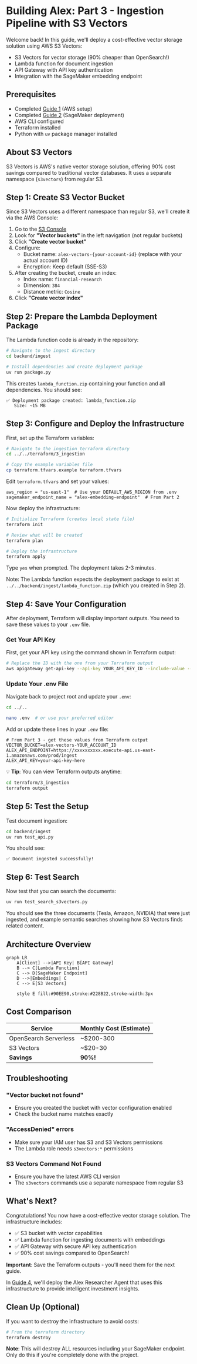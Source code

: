 # Building Alex: Part 3 - Ingestion Pipeline with S3 Vectors

Welcome back! In this guide, we'll deploy a cost-effective vector storage solution using AWS S3 Vectors:
- S3 Vectors for vector storage (90% cheaper than OpenSearch!)
- Lambda function for document ingestion  
- API Gateway with API key authentication
- Integration with the SageMaker embedding endpoint

## Prerequisites
- Completed [Guide 1](1_permissions.md) (AWS setup)
- Completed [Guide 2](2_sagemaker.md) (SageMaker deployment)
- AWS CLI configured
- Terraform installed
- Python with `uv` package manager installed

## About S3 Vectors

S3 Vectors is AWS's native vector storage solution, offering 90% cost savings compared to traditional vector databases. It uses a separate namespace (`s3vectors`) from regular S3.

## Step 1: Create S3 Vector Bucket

Since S3 Vectors uses a different namespace than regular S3, we'll create it via the AWS Console:

1. Go to the [S3 Console](https://console.aws.amazon.com/s3/)
2. Look for **"Vector buckets"** in the left navigation (not regular buckets)
3. Click **"Create vector bucket"**
4. Configure:
   - Bucket name: `alex-vectors-{your-account-id}` (replace with your actual account ID)
   - Encryption: Keep default (SSE-S3)
5. After creating the bucket, create an index:
   - Index name: `financial-research`
   - Dimension: `384`
   - Distance metric: `Cosine`
6. Click **"Create vector index"**

## Step 2: Prepare the Lambda Deployment Package

The Lambda function code is already in the repository:

```bash
# Navigate to the ingest directory
cd backend/ingest

# Install dependencies and create deployment package
uv run package.py
```

This creates `lambda_function.zip` containing your function and all dependencies. You should see:
```
✅ Deployment package created: lambda_function.zip
   Size: ~15 MB
```

## Step 3: Configure and Deploy the Infrastructure

First, set up the Terraform variables:

```bash
# Navigate to the ingestion terraform directory
cd ../../terraform/3_ingestion

# Copy the example variables file
cp terraform.tfvars.example terraform.tfvars
```

Edit `terraform.tfvars` and set your values:
```hcl
aws_region = "us-east-1"  # Use your DEFAULT_AWS_REGION from .env
sagemaker_endpoint_name = "alex-embedding-endpoint"  # From Part 2
```

Now deploy the infrastructure:

```bash
# Initialize Terraform (creates local state file)
terraform init

# Review what will be created
terraform plan

# Deploy the infrastructure
terraform apply
```

Type `yes` when prompted. The deployment takes 2-3 minutes.

Note: The Lambda function expects the deployment package to exist at `../../backend/ingest/lambda_function.zip` (which you created in Step 2).

## Step 4: Save Your Configuration

After deployment, Terraform will display important outputs. You need to save these values to your `.env` file.

### Get Your API Key

First, get your API key using the command shown in Terraform output:
```bash
# Replace the ID with the one from your Terraform output
aws apigateway get-api-key --api-key YOUR_API_KEY_ID --include-value --query 'value' --output text
```

### Update Your .env File

Navigate back to project root and update your `.env`:
```bash
cd ../..

nano .env  # or use your preferred editor
```

Add or update these lines in your `.env` file:
```
# From Part 3 - get these values from Terraform output
VECTOR_BUCKET=alex-vectors-YOUR_ACCOUNT_ID
ALEX_API_ENDPOINT=https://xxxxxxxxxx.execute-api.us-east-1.amazonaws.com/prod/ingest
ALEX_API_KEY=your-api-key-here
```

💡 **Tip**: You can view Terraform outputs anytime:
```bash
cd terraform/3_ingestion
terraform output
```

## Step 5: Test the Setup

Test document ingestion:

```bash
cd backend/ingest
uv run test_api.py
```

You should see:
```
✅ Document ingested successfully!
```

## Step 6: Test Search

Now test that you can search the documents:

```bash
uv run test_search_s3vectors.py
```

You should see the three documents (Tesla, Amazon, NVIDIA) that were just ingested, and example semantic searches showing how S3 Vectors finds related content.

## Architecture Overview

```mermaid
graph LR
    A[Client] -->|API Key| B[API Gateway]
    B --> C[Lambda Function]
    C --> D[SageMaker Endpoint]
    D -->|Embeddings| C
    C --> E[S3 Vectors]
    
    style E fill:#90EE90,stroke:#228B22,stroke-width:3px
```

## Cost Comparison

| Service | Monthly Cost (Estimate) |
|---------|------------------------|
| OpenSearch Serverless | ~$200-300 |
| S3 Vectors | ~$20-30 |
| **Savings** | **90%!** |

## Troubleshooting

### "Vector bucket not found"
- Ensure you created the bucket with vector configuration enabled
- Check the bucket name matches exactly

### "AccessDenied" errors
- Make sure your IAM user has S3 and S3 Vectors permissions
- The Lambda role needs `s3vectors:*` permissions

### S3 Vectors Command Not Found
- Ensure you have the latest AWS CLI version
- The `s3vectors` commands use a separate namespace from regular S3

## What's Next?

Congratulations! You now have a cost-effective vector storage solution. The infrastructure includes:
- ✅ S3 bucket with vector capabilities
- ✅ Lambda function for ingesting documents with embeddings
- ✅ API Gateway with secure API key authentication
- ✅ 90% cost savings compared to OpenSearch!

**Important**: Save the Terraform outputs - you'll need them for the next guide.

In [Guide 4](4_researcher.md), we'll deploy the Alex Researcher Agent that uses this infrastructure to provide intelligent investment insights.

## Clean Up (Optional)

If you want to destroy the infrastructure to avoid costs:

```bash
# From the terraform directory
terraform destroy
```

**Note**: This will destroy ALL resources including your SageMaker endpoint. Only do this if you're completely done with the project.